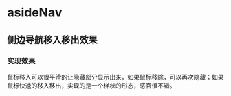 # asideNav
## 侧边导航移入移出效果  

### 实现效果  

鼠标移入可以很平滑的让隐藏部分显示出来，如果鼠标移除，可以再次隐藏；如果鼠标快速的移入移出，实现的是一个梯状的形态，感官很不错。
